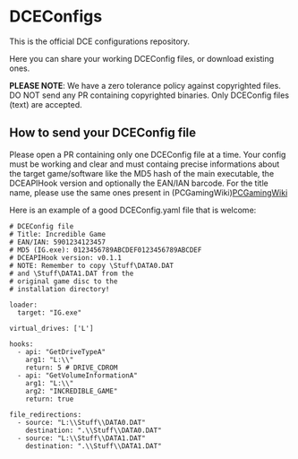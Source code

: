 # DCEConfigs

This is the official DCE configurations repository.

Here you can share your working DCEConfig files, or download existing ones.

**PLEASE NOTE**: We have a zero tolerance policy against copyrighted files. DO NOT send any PR containing copyrighted binaries. Only DCEConfig files (text) are accepted.

## How to send your DCEConfig file

Please open a PR containing only one DCEConfig file at a time. Your config must be working and clear and must containg precise informations about the target game/software like the MD5 hash of the main executable, the DCEAPIHook version and optionally the EAN/IAN barcode.
For the title name, please use the same ones present in (PCGamingWiki)[PCGamingWiki](https://www.pcgamingwiki.com/)

Here is an example of a good DCEConfig.yaml file that is welcome:

```
# DCEConfig file
# Title: Incredible Game
# EAN/IAN: 5901234123457
# MD5 (IG.exe): 0123456789ABCDEF0123456789ABCDEF
# DCEAPIHook version: v0.1.1
# NOTE: Remember to copy \Stuff\DATA0.DAT
# and \Stuff\DATA1.DAT from the
# original game disc to the 
# installation directory!

loader:
  target: "IG.exe" 

virtual_drives: ['L']

hooks:
  - api: "GetDriveTypeA"
    arg1: "L:\\"
    return: 5 # DRIVE_CDROM
  - api: "GetVolumeInformationA"
    arg1: "L:\\"
    arg2: "INCREDIBLE_GAME"
    return: true

file_redirections:
  - source: "L:\\Stuff\\DATA0.DAT"
    destination: ".\\Stuff\\DATA0.DAT"
  - source: "L:\\Stuff\\DATA1.DAT"
    destination: ".\\Stuff\\DATA1.DAT"
```

